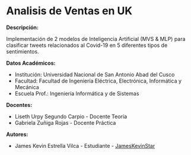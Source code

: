 # Analisis de Ventas en UK
**Descripción:**

Implementación de 2 modelos de Inteligencia Artificial (MVS &amp; MLP) para clasificar tweets relacionados al Covid-19 en 5 diferentes tipos de sentimientos.

**Datos Académicos:**
  - Institución: Universidad Nacional de San Antonio Abad del Cusco
  - Facultad: Facultad de Ingeniería Eléctrica, Electrónica, Informática y Mecánica
  - Escuela Prof.: Ingeniería Informática y de Sistemas
  
**Docentes:**
  - Liseth Urpy Segundo Carpio - Docente Teoría
  - Gabriela Zuñiga Rojas - Docente Práctica
  
**Autores:**
  - James Kevin Estrella Vilca - Estudiante - [JamesKevinStar](https://github.com/JamesKevinStar)
